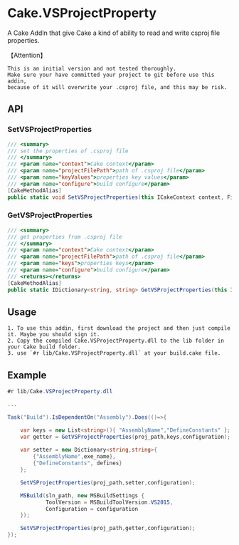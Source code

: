 # Cake.VSProjectProperty

 A Cake AddIn that give Cake a kind of ability to read and write csproj file properties.
 
 【Attention】

    This is an initial version and not tested thoroughly.
    Make sure your have committed your project to git before use this addin,
    because of it will overwrite your .csproj file, and this may be risk.

## API

### **SetVSProjectProperties**

```csharp
/// <summary>
/// set the properties of .csproj file
/// </summary>
/// <param name="context">Cake context</param>
/// <param name="projectFilePath">path of .csproj file</param>
/// <param name="keyValues">properties key values</param>
/// <param name="configure">build configure</param>
[CakeMethodAlias]
public static void SetVSProjectProperties(this ICakeContext context, FilePath projectFilePath, IDictionary<string, string> keyValues, string configure = "Release")
```

### **GetVSProjectProperties**

```csharp
/// <summary>
/// get properties from .csproj file
/// </summary>
/// <param name="context">Cake context</param>
/// <param name="projectFilePath">path of .csproj file</param>
/// <param name="keys">properties keys</param>
/// <param name="configure">build configure</param>
/// <returns></returns>
[CakeMethodAlias]
public static IDictionary<string, string> GetVSProjectProperties(this ICakeContext context, FilePath projectFilePath, IEnumerable<string> keys, string configure = "Release")
```

## Usage

    1. To use this addin, first download the project and then just compile it. Maybe you should sign it.
    2. Copy the compiled Cake.VSProjectProperty.dll to the lib folder in your Cake build folder.
    3. use `#r lib/Cake.VSProjectProperty.dll` at your build.cake file.

## Example

```csharp
#r lib/Cake.VSProjectProperty.dll

...

Task("Build").IsDependentOn("Assembly").Does(()=>{

    var keys = new List<string>(){ "AssemblyName","DefineConstants" };
    var getter = GetVSProjectProperties(proj_path,keys,configuration);
    
    var setter = new Dictionary<string,string>{
        {"AssemblyName",exe_name},
        {"DefineConstants", defines}
    };

    SetVSProjectProperties(proj_path,setter,configuration);

    MSBuild(sln_path, new MSBuildSettings {
            ToolVersion = MSBuildToolVersion.VS2015,
            Configuration = configuration
    });

    SetVSProjectProperties(proj_path,getter,configuration);
});
```